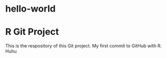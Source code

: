 # hello-world

# R Git Project
This is the respository of this Git project.
My first commit to GitHub with R.
Huhu
